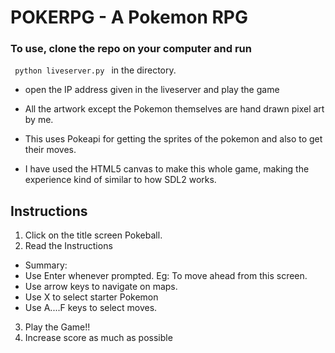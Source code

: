# POKERPG - A Pokemon RPG 
### To use, clone the repo on your computer and run
<code> python liveserver.py </code> in the directory.
- open the IP address given in the liveserver and play the game

- All the artwork except the Pokemon themselves are hand drawn pixel art by me.

- This uses Pokeapi for getting the sprites of the pokemon and also to get their moves.

- I have used the HTML5 canvas to make this whole game, making the experience kind of similar to how SDL2 works.

## Instructions
1. Click on the title screen Pokeball.
2. Read the Instructions
- Summary:
- Use Enter whenever prompted. Eg: To move ahead     from this screen.
- Use arrow keys to navigate on maps.
- Use X to select starter Pokemon
- Use A....F keys to select moves.

3. Play the Game!!
4. Increase score as much as possible